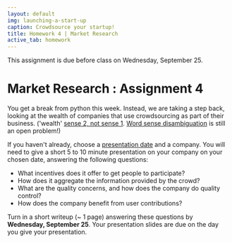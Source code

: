 ```yaml
---
layout: default
img: launching-a-start-up
caption: Crowdsource your startup!
title: Homework 4 | Market Research
active_tab: homework
---
```



<div class="alert alert-info">
  This assignment is due before class on Wednesday, September 25.
</div>


Market Research <span class="text-muted">: Assignment 4</span> 
=============================================================
You get a break from python this week. Instead, we are taking a step back, looking at the wealth of companies that use crowdsourcing as part of their business. ('wealth' [sense 2, not sense 1](http://wordnetweb.princeton.edu/perl/webwn?s=wealth&sub=Search+WordNet&o2=&o0=1&o8=1&o1=1&o7=&o5=&o9=&o6=&o3=&o4=&h=). [Word sense disambiguation](http://en.wikipedia.org/wiki/Word-sense_disambiguation) is still an open problem!)

If you haven't already, choose a [presentation date](https://docs.google.com/spreadsheet/ccc?key=0Aqm_QKjV_1EkdHdYRU1lOXFncHFxaXVDdTJqZVRuR1E&usp=sharing) and a company. You will need to give a short 5 to 10 minute presentation on your company on your chosen date, answering the following questions:

- What incentives does it offer to get people to participate?
- How does it aggregate the information provided by the crowd?
- What are the quality concerns, and how does the company do quality control?
- How does the company benefit from user contributions?

Turn in a short writeup (~ 1 page) answering these questions by <b>Wednesday, September 25</b>. Your presentation slides are due on the day you give your presentation.


